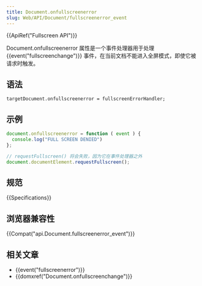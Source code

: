 ```yaml
---
title: Document.onfullscreenerror
slug: Web/API/Document/fullscreenerror_event
---
```

{{ApiRef("Fullscreen API")}}

Document.onfullscreenerror 属性是一个事件处理器用于处理 {{event("fullscreenchange")}} 事件，在当前文档不能进入全屏模式，即使它被请求时触发。

## 语法

```plain
targetDocument.onfullscreenerror = fullscreenErrorHandler;
```

## 示例

```js
document.onfullscreenerror = function ( event ) {
  console.log("FULL SCREEN DENIED")
};

// requestFullscreen() 将会失败，因为它在事件处理器之外
document.documentElement.requestFullscreen();
```

## 规范

{{Specifications}}

## 浏览器兼容性

{{Compat("api.Document.fullscreenerror_event")}}

## 相关文章

- {{event("fullscreenerror")}}
- {{domxref("Document.onfullscreenchange")}}
